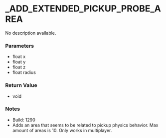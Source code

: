 # _ADD_EXTENDED_PICKUP_PROBE_AREA

No description available.

### Parameters
* float x
* float y
* float z
* float radius

### Return Value
* void

### Notes
* Build: 1290
* Adds an area that seems to be related to pickup physics behavior.
Max amount of areas is 10. Only works in multiplayer.

